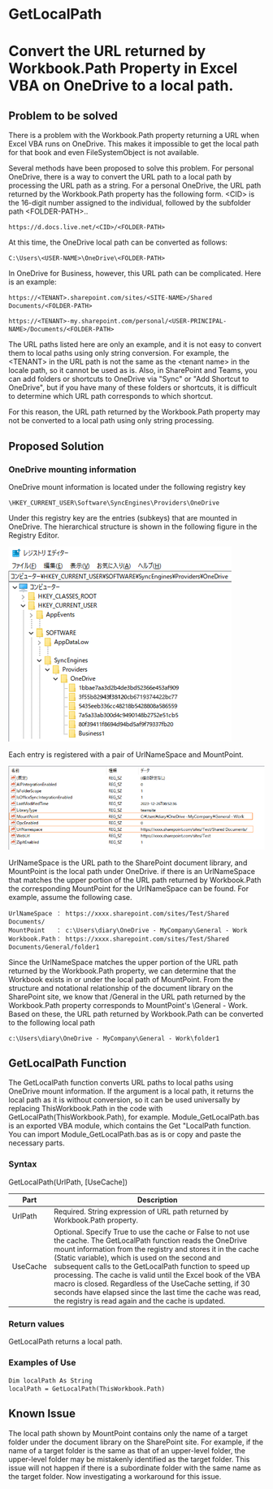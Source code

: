 # GetLocalPath
# Convert the URL returned by Workbook.Path Property in Excel VBA on OneDrive to a local path.  

## Problem to be solved  
  
There is a problem with the Workbook.Path property returning a URL when Excel VBA runs on OneDrive. This makes it impossible to get the local path for that book and even FileSystemObject is not available.     
  
Several methods have been proposed to solve this problem. For personal OneDrive, there is a way to convert the URL path to a local path by processing the URL path as a string.
For a personal OneDrive, the URL path returned by the Workbook.Path property has the following form. \<CID> is the 16-digit number assigned to the individual, followed by the subfolder path \<FOLDER-PATH>..  
```  
https://d.docs.live.net/<CID>/<FOLDER-PATH>
```  
At this time, the OneDrive local path can be converted as follows:    
```  
C:\Users\<USER-NAME>\OneDrive\<FOLDER-PATH>
```    
In OneDrive for Business, however, this URL path can be complicated. Here is an example:  
```
https://<TENANT>.sharepoint.com/sites/<SITE-NAME>/Shared Documents/<FOLDER-PATH>
```
```    
https://<TENANT>-my.sharepoint.com/personal/<USER-PRINCIPAL-NAME>/Documents/<FOLDER-PATH>
```  
The URL paths listed here are only an example, and it is not easy to convert them to local paths using only string conversion. For example, the \<TENANT> in the URL path is not the same as the \<tenant name> in the locale path, so it cannot be used as is. Also, in SharePoint and Teams, you can add folders or shortcuts to OneDrive via "Sync" or "Add Shortcut to OneDrive", but if you have many of these folders or shortcuts, it is difficult to determine which URL path corresponds to which shortcut.   
  
For this reason, the URL path returned by the Workbook.Path property may not be converted to a local path using only string processing.  
  
## Proposed Solution  

### OneDrive mounting information
  
OneDrive mount information is located under the following registry key
```
\HKEY_CURRENT_USER\Software\SyncEngines\Providers\OneDrive
```
Under this registry key are the entries (subkeys) that are mounted in OneDrive. The hierarchical structure is shown in the following figure in the Registry Editor.  

![OneDrive-Registory-1](OneDrive-Registry-1.png)  
    
Each entry is registered with a pair of UrlNameSpace and MountPoint.    

![OneDrive-Registory-1](OneDrive-Registry-2.png) 
  
UrlNameSpace is the URL path to the SharePoint document library, and MountPoint is the local path under OneDrive. if there is an UrlNameSpace that matches the upper portion of the URL path returned by Workbook.Path the corresponding MountPoint for the UrlNameSpace can be found.
For example, assume the following case. 
```
UrlNameSpace ： https://xxxx.sharepoint.com/sites/Test/Shared Documents/  
MountPoint   ： c:\Users\diary\OneDrive - MyCompany\General - Work  
Workbook.Path： https://xxxx.sharepoint.com/sites/Test/Shared Documents/General/folder1 
```
Since the UrlNameSpace matches the upper portion of the URL path returned by the Workbook.Path property, we can determine that the Workbook exists in or under the local path of MountPoint.
From the structure and notational relationship of the document library on the SharePoint site, we know that /General in the URL path returned by the Workbook.Path property corresponds to MountPoint's \General - Work. 
Based on these, the URL path returned by Workbook.Path can be converted to the following local path
```
c:\Users\diary\OneDrive - MyCompany\General - Work\folder1
```
  
## GetLocalPath Function

The GetLocalPath function converts URL paths to local paths using OneDrive mount information.
If the argument is a local path, it returns the local path as it is without conversion, so it can be used universally by replacing ThisWorkbook.Path in the code with GetLocalPath(ThisWorkbook.Path), for example.
Module_GetLocalPath.bas is an exported VBA module, which contains the Get "LocalPath function.
You can import Module_GetLocalPath.bas as is or copy and paste the necessary parts.  
  
### Syntax
GetLocalPath(UrlPath, [UseCache])  

|Part|Description|
----|----
|UrlPath|Required.  String expression of URL path returned by Workbook.Path property.|
|UseCache|Optional. Specify True to use the cache or False to not use the cache. The GetLocalPath function reads the OneDrive mount information from the registry and stores it in the cache (Static variable), which is used on the second and subsequent calls to the GetLocalPath function to speed up processing. The cache is valid until the Excel book of the VBA macro is closed. Regardless of the UseCache setting, if 30 seconds have elapsed since the last time the cache was read, the registry is read again and the cache is updated.

### Return values

GetLocalPath returns a local path.

### Examples of Use
```
Dim localPath As String
localPath = GetLocalPath(ThisWorkbook.Path) 
```
  
## Known Issue
  
The local path shown by MountPoint contains only the name of a target folder under the document library on the SharePoint site. For example, if the name of a target folder is the same as that of an upper-level folder, the upper-level folder may be mistakenly identified as the target folder. This issue will not happen if there is a subordinate folder with the same name as the target folder. Now investigating a workaround for this issue.
  
